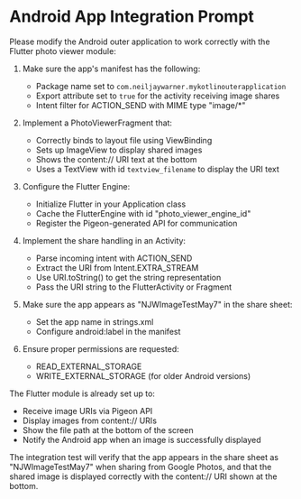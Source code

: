 # Android App Integration Prompt

Please modify the Android outer application to work correctly with the Flutter photo viewer module:

1. Make sure the app's manifest has the following:
    - Package name set to `com.neiljaywarner.mykotlinouterapplication`
    - Export attribute set to `true` for the activity receiving image shares
    - Intent filter for ACTION_SEND with MIME type "image/*"

2. Implement a PhotoViewerFragment that:
    - Correctly binds to layout file using ViewBinding
    - Sets up ImageView to display shared images
    - Shows the content:// URI text at the bottom
    - Uses a TextView with id `textview_filename` to display the URI text

3. Configure the Flutter Engine:
    - Initialize Flutter in your Application class
    - Cache the FlutterEngine with id "photo_viewer_engine_id"
    - Register the Pigeon-generated API for communication

4. Implement the share handling in an Activity:
    - Parse incoming intent with ACTION_SEND
    - Extract the URI from Intent.EXTRA_STREAM
    - Use URI.toString() to get the string representation
    - Pass the URI string to the FlutterActivity or Fragment

5. Make sure the app appears as "NJWImageTestMay7" in the share sheet:
    - Set the app name in strings.xml
    - Configure android:label in the manifest

6. Ensure proper permissions are requested:
    - READ_EXTERNAL_STORAGE
    - WRITE_EXTERNAL_STORAGE (for older Android versions)

The Flutter module is already set up to:

- Receive image URIs via Pigeon API
- Display images from content:// URIs
- Show the file path at the bottom of the screen
- Notify the Android app when an image is successfully displayed

The integration test will verify that the app appears in the share sheet as "NJWImageTestMay7" when sharing from Google
Photos, and that the shared image is displayed correctly with the content:// URI shown at the bottom.
